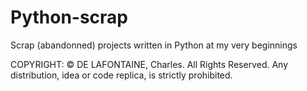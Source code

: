 # Python-scrap

Scrap (abandonned) projects written in Python at my very beginnings

COPYRIGHT: © DE LAFONTAINE, Charles. All Rights Reserved. Any distribution, idea or code replica, is strictly prohibited.